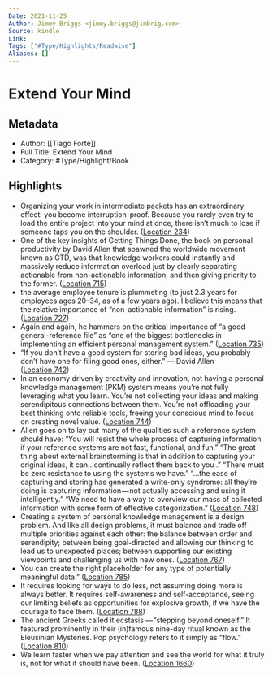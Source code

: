 ```yaml
---
Date: 2021-11-25
Author: Jimmy Briggs <jimmy.briggs@jimbrig.com>
Source: kindle
Link: 
Tags: ["#Type/Highlights/Readwise"]
Aliases: []
---
```

# Extend Your Mind

## Metadata
- Author: [[Tiago Forte]]
- Full Title: Extend Your Mind
- Category: #Type/Highlight/Book

## Highlights
- Organizing your work in intermediate packets has an extraordinary effect: you become interruption-proof. Because you rarely even try to load the entire project into your mind at once, there isn’t much to lose if someone taps you on the shoulder. ([Location 234](https://readwise.io/to_kindle?action=open&asin=B07FLQHLTK&location=234))
- One of the key insights of Getting Things Done, the book on personal productivity by David Allen that spawned the worldwide movement known as GTD, was that knowledge workers could instantly and massively reduce information overload just by clearly separating actionable from non-actionable information, and then giving priority to the former. ([Location 715](https://readwise.io/to_kindle?action=open&asin=B07FLQHLTK&location=715))
- the average employee tenure is plummeting (to just 2.3 years for employees ages 20–34, as of a few years ago). I believe this means that the relative importance of “non-actionable information” is rising. ([Location 727](https://readwise.io/to_kindle?action=open&asin=B07FLQHLTK&location=727))
- Again and again, he hammers on the critical importance of “a good general-reference file” as “one of the biggest bottlenecks in implementing an efficient personal management system.” ([Location 735](https://readwise.io/to_kindle?action=open&asin=B07FLQHLTK&location=735))
- “If you don’t have a good system for storing bad ideas, you probably don’t have one for filing good ones, either.” — David Allen ([Location 742](https://readwise.io/to_kindle?action=open&asin=B07FLQHLTK&location=742))
- In an economy driven by creativity and innovation, not having a personal knowledge management (PKM) system means you’re not fully leveraging what you learn. You’re not collecting your ideas and making serendipitous connections between them. You’re not offloading your best thinking onto reliable tools, freeing your conscious mind to focus on creating novel value. ([Location 744](https://readwise.io/to_kindle?action=open&asin=B07FLQHLTK&location=744))
- Allen goes on to lay out many of the qualities such a reference system should have: “You will resist the whole process of capturing information if your reference systems are not fast, functional, and fun.” “The great thing about external brainstorming is that in addition to capturing your original ideas, it can…continually reflect them back to you .” “There must be zero resistance to using the systems we have.” “…the ease of capturing and storing has generated a write-only syndrome: all they’re doing is capturing information — not actually accessing and using it intelligently.” “We need to have a way to overview our mass of collected information with some form of effective categorization.” ([Location 748](https://readwise.io/to_kindle?action=open&asin=B07FLQHLTK&location=748))
- Creating a system of personal knowledge management is a design problem. And like all design problems, it must balance and trade off multiple priorities against each other: the balance between order and serendipity; between being goal-directed and allowing our thinking to lead us to unexpected places; between supporting our existing viewpoints and challenging us with new ones. ([Location 767](https://readwise.io/to_kindle?action=open&asin=B07FLQHLTK&location=767))
- You can create the right placeholder for any type of potentially meaningful data.” ([Location 785](https://readwise.io/to_kindle?action=open&asin=B07FLQHLTK&location=785))
- It requires looking for ways to do less, not assuming doing more is always better. It requires self-awareness and self-acceptance, seeing our limiting beliefs as opportunities for explosive growth, if we have the courage to face them. ([Location 788](https://readwise.io/to_kindle?action=open&asin=B07FLQHLTK&location=788))
- The ancient Greeks called it ecstasis — “stepping beyond oneself.” It featured prominently in their (in)famous nine-day ritual known as the Eleusinian Mysteries. Pop psychology refers to it simply as “flow.” ([Location 810](https://readwise.io/to_kindle?action=open&asin=B07FLQHLTK&location=810))
- We learn faster when we pay attention and see the world for what it truly is, not for what it should have been. ([Location 1660](https://readwise.io/to_kindle?action=open&asin=B07FLQHLTK&location=1660))

